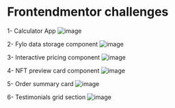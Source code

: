 # Frontendmentor challenges

1- Calculator App
![image](https://github.com/user-attachments/assets/2d9cf2ba-b699-4588-b18a-322ae397e901)

2- Fylo data storage component
![image](https://github.com/user-attachments/assets/6a97729e-7239-42ec-94c2-a60dac0efe6e)

3- Interactive pricing component
![image](https://github.com/user-attachments/assets/34e448f6-b7e0-4f75-b318-5ea2dd09f121)

4- NFT preview card component
![image](https://github.com/user-attachments/assets/85405bc3-db4b-41a2-b22a-62371de8e5dd)

5- Order summary card
![image](https://github.com/user-attachments/assets/c2f5ff7d-092b-4187-9d9d-1c725d9567a8)

6- Testimonials grid section
![image](https://github.com/user-attachments/assets/77a675ec-4041-4019-9879-68bcc7b2d41f)

